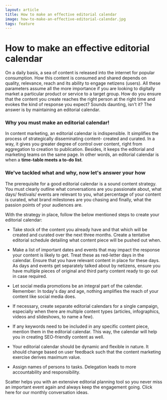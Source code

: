 ```yaml
---
layout: article
title: How to make an effective editorial calendar
image: how-to-make-an-effective-editorial-calendar.jpg
tags: feature
---
```


# How to make an effective editorial calendar

On a daily basis, a sea of content is released into the internet for popular consumption. How this content is consumed and shared depends on quality, relevance, reach and its ability to engage netizens (users). All these parameters assume all the more importance if you are looking to digitally market a particular product or service to a target group. How do you ensure that the content you create reaches the right person at the right time and evokes the kind of response you expect? Sounds daunting, isn't it? The answer is by maintaining an editorial calendar.

### Why you must make an editorial calendar!

In content marketing, an editorial calendar is indispensible. It simplifies the process of strategically disseminating content- created and curated. In a way, it gives you greater degree of control over content, right from aggregation to creation to publication. Besides, it keeps the editorial and marketing teams on the same page. In other words, an editorial calendar is when a **time-table meets a to-do list**.

### We've tackled what and why, now let's answer your how

The prerequisite for a good editorial calendar is a sound content strategy. You must clearly outline what conversations are you passionate about, what days/ festivals/ events are relevant to you, what percentage of your content is curated, what brand milestones are you chasing and finally, what the passion points of your audiences are.

With the strategy in place, follow the below mentioned steps to create your editorial calendar:

- Take stock of the content you already have and that which will be created and curated over the next three months. Create a tentative editorial schedule detailing what content piece will be pushed out when.

- Make a list of important dates and events that may impact the response your content is likely to get. Treat these as red-letter days in the calendar. Ensure that you have relevant content in place for these days. As days and events get separately talked about by netizens, ensure you have multiple pieces of original and third party content ready to go out in case required.

- Let social media promotions be an integral part of the calendar. Remember: In today's day and age, nothing amplifies the reach of your content like social media does.

- If necessary, create separate editorial calendars for a single campaign, especially when there are multiple content types (articles, infographics, videos and slideshows, to name a few).

- If any keywords need to be included in any specific content piece, mention them in the editorial calendar. This way, the calendar will help you in creating SEO-friendly content as well.

- Your editorial calendar should be dynamic and flexible in nature. It should change based on user feedback such that the content marketing exercise derives maximum value.

- Assign names of persons to tasks. Delegation leads to more accountability and responsibility. 

Scatter helps you with an extensive editorial planning tool so you never miss an important event again and always keep the engagement going. Click here for our monthly conversation ideas.